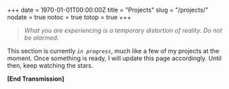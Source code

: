 +++
date = 1970-01-01T00:00:00Z
title = "Projects"
slug = "/projects/"
nodate = true
notoc = true
totop = true
+++

> *What you are experiencing is a temporary distortion of reality. Do not be alarmed.*

This section is currently *`in progress`*, much like a few of my projects at the moment. Once something is ready, I will update this page accordingly. Until then, keep watching the stars.

<strong>[End Transmission]</strong>